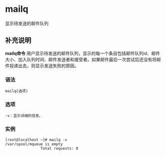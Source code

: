 mailq
===

显示待发送的邮件队列

## 补充说明

**mailq命令** 用户显示待发送的邮件队列，显示的每一个条目包括邮件队列id、邮件大小、加入队列时间、邮件发送者和接受者。如果邮件最后一次尝试后还没有将邮件投递出去，则显示发送失败的原因。

###  语法

```
mailq(选项)
```

###  选项

```
-v：显示详细的信息。
```

###  实例

```
[root@localhost ~]# mailq -v
/var/spool/mqueue is empty
                Total requests: 0
```


